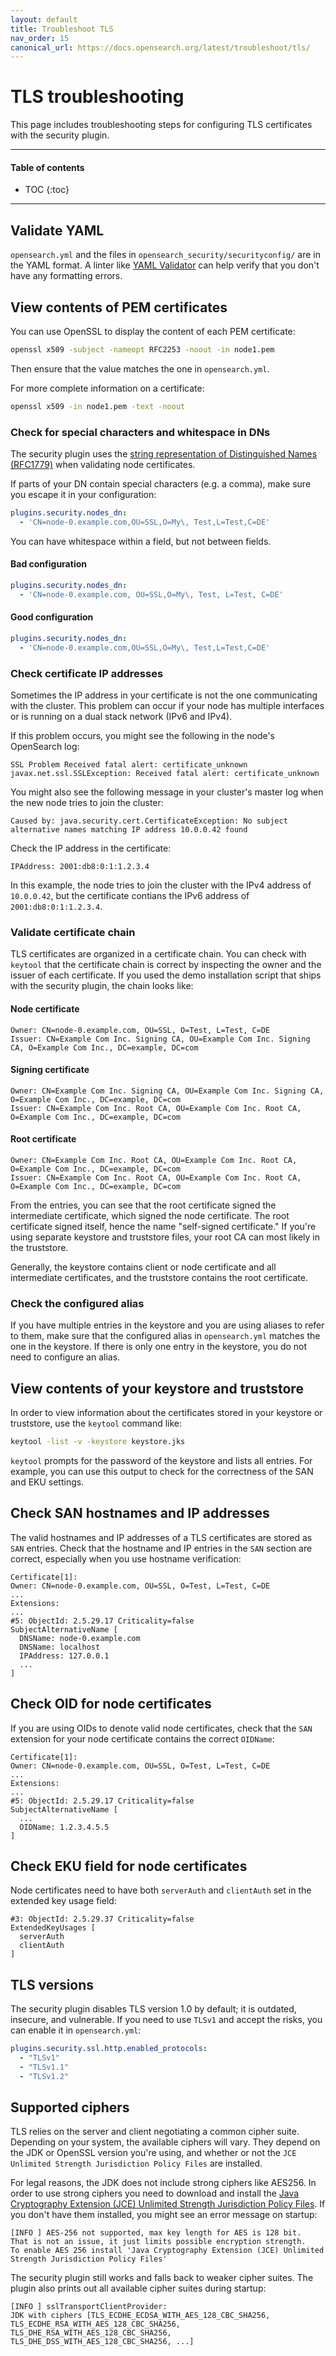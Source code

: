 ```yaml
---
layout: default
title: Troubleshoot TLS
nav_order: 15
canonical_url: https://docs.opensearch.org/latest/troubleshoot/tls/
---
```


# TLS troubleshooting

This page includes troubleshooting steps for configuring TLS certificates with the security plugin.


---

#### Table of contents
- TOC
{:toc}


---


## Validate YAML

`opensearch.yml` and the files in `opensearch_security/securityconfig/` are in the YAML format. A linter like [YAML Validator](https://codebeautify.org/yaml-validator) can help verify that you don't have any formatting errors.


## View contents of PEM certificates

You can use OpenSSL to display the content of each PEM certificate:

```bash
openssl x509 -subject -nameopt RFC2253 -noout -in node1.pem
```

Then ensure that the value matches the one in `opensearch.yml`.

For more complete information on a certificate:

```bash
openssl x509 -in node1.pem -text -noout
```


### Check for special characters and whitespace in DNs

The security plugin uses the [string representation of Distinguished Names (RFC1779)](https://www.ietf.org/rfc/rfc1779.txt) when validating node certificates.

If parts of your DN contain special characters (e.g. a comma), make sure you escape it in your configuration:

```yml
plugins.security.nodes_dn:
  - 'CN=node-0.example.com,OU=SSL,O=My\, Test,L=Test,C=DE'
```

You can have whitespace within a field, but not between fields.

#### Bad configuration

```yml
plugins.security.nodes_dn:
  - 'CN=node-0.example.com, OU=SSL,O=My\, Test, L=Test, C=DE'
```

#### Good configuration

```yml
plugins.security.nodes_dn:
  - 'CN=node-0.example.com,OU=SSL,O=My\, Test,L=Test,C=DE'
```


### Check certificate IP addresses

Sometimes the IP address in your certificate is not the one communicating with the cluster. This problem can occur if your node has multiple interfaces or is running on a dual stack network (IPv6 and IPv4).

If this problem occurs, you might see the following in the node's OpenSearch log:

```
SSL Problem Received fatal alert: certificate_unknown javax.net.ssl.SSLException: Received fatal alert: certificate_unknown
```

You might also see the following message in your cluster's master log when the new node tries to join the cluster:

```
Caused by: java.security.cert.CertificateException: No subject alternative names matching IP address 10.0.0.42 found
```

Check the IP address in the certificate:

```
IPAddress: 2001:db8:0:1:1.2.3.4
```

In this example, the node tries to join the cluster with the IPv4 address of `10.0.0.42`, but the certificate contians the IPv6 address of `2001:db8:0:1:1.2.3.4`.


### Validate certificate chain

TLS certificates are organized in a certificate chain. You can check with `keytool` that the certificate chain is correct by inspecting the owner and the issuer of each certificate. If you used the demo installation script that ships with the security plugin, the chain looks like:

#### Node certificate

```
Owner: CN=node-0.example.com, OU=SSL, O=Test, L=Test, C=DE
Issuer: CN=Example Com Inc. Signing CA, OU=Example Com Inc. Signing CA, O=Example Com Inc., DC=example, DC=com
```

#### Signing certificate

```
Owner: CN=Example Com Inc. Signing CA, OU=Example Com Inc. Signing CA, O=Example Com Inc., DC=example, DC=com
Issuer: CN=Example Com Inc. Root CA, OU=Example Com Inc. Root CA, O=Example Com Inc., DC=example, DC=com
```

#### Root certificate

```
Owner: CN=Example Com Inc. Root CA, OU=Example Com Inc. Root CA, O=Example Com Inc., DC=example, DC=com
Issuer: CN=Example Com Inc. Root CA, OU=Example Com Inc. Root CA, O=Example Com Inc., DC=example, DC=com
```

From the entries, you can see that the root certificate signed the intermediate certificate, which signed the node certificate. The root certificate signed itself, hence the name "self-signed certificate." If you're using separate keystore and truststore files, your root CA can most likely in the truststore.

Generally, the keystore contains client or node certificate and all intermediate certificates, and the truststore contains the root certificate.


### Check the configured alias

If you have multiple entries in the keystore and you are using aliases to refer to them, make sure that the configured alias in `opensearch.yml` matches the one in the keystore. If there is only one entry in the keystore, you do not need to configure an alias.


## View contents of your keystore and truststore

In order to view information about the certificates stored in your keystore or truststore, use the `keytool` command like:

```bash
keytool -list -v -keystore keystore.jks
```

`keytool` prompts for the password of the keystore and lists all entries. For example, you can use this output to check for the correctness of the SAN and EKU settings.


## Check SAN hostnames and IP addresses

The valid hostnames and IP addresses of a TLS certificates are stored as `SAN` entries. Check that the hostname and IP entries in the `SAN` section are correct, especially when you use hostname verification:

```
Certificate[1]:
Owner: CN=node-0.example.com, OU=SSL, O=Test, L=Test, C=DE
...
Extensions:
...
#5: ObjectId: 2.5.29.17 Criticality=false
SubjectAlternativeName [
  DNSName: node-0.example.com
  DNSName: localhost
  IPAddress: 127.0.0.1
  ...
]
```


## Check OID for node certificates

If you are using OIDs to denote valid node certificates, check that the `SAN` extension for your node certificate contains the correct `OIDName`:

```
Certificate[1]:
Owner: CN=node-0.example.com, OU=SSL, O=Test, L=Test, C=DE
...
Extensions:
...
#5: ObjectId: 2.5.29.17 Criticality=false
SubjectAlternativeName [
  ...
  OIDName: 1.2.3.4.5.5
]
```


## Check EKU field for node certificates

Node certificates need to have both `serverAuth` and `clientAuth` set in the extended key usage field:

```
#3: ObjectId: 2.5.29.37 Criticality=false
ExtendedKeyUsages [
  serverAuth
  clientAuth
]
```


## TLS versions

The security plugin disables TLS version 1.0 by default; it is outdated, insecure, and vulnerable. If you need to use `TLSv1` and accept the risks, you can enable it in `opensearch.yml`:

```yml
plugins.security.ssl.http.enabled_protocols:
  - "TLSv1"
  - "TLSv1.1"
  - "TLSv1.2"
```


## Supported ciphers

TLS relies on the server and client negotiating a common cipher suite. Depending on your system, the available ciphers will vary. They depend on the JDK or OpenSSL version you're using, and  whether or not the `JCE Unlimited Strength Jurisdiction Policy Files` are installed.

For legal reasons, the JDK does not include strong ciphers like AES256. In order to use strong ciphers you need to download and install the [Java Cryptography Extension (JCE) Unlimited Strength Jurisdiction Policy Files](https://www.oracle.com/technetwork/java/javase/downloads/jce8-download-2133166.html). If you don't have them installed, you might see an error message on startup:

```
[INFO ] AES-256 not supported, max key length for AES is 128 bit.
That is not an issue, it just limits possible encryption strength.
To enable AES 256 install 'Java Cryptography Extension (JCE) Unlimited Strength Jurisdiction Policy Files'
```

The security plugin still works and falls back to weaker cipher suites. The plugin also prints out all available cipher suites during startup:

```
[INFO ] sslTransportClientProvider:
JDK with ciphers [TLS_ECDHE_ECDSA_WITH_AES_128_CBC_SHA256, TLS_ECDHE_RSA_WITH_AES_128_CBC_SHA256, TLS_DHE_RSA_WITH_AES_128_CBC_SHA256,
TLS_DHE_DSS_WITH_AES_128_CBC_SHA256, ...]
```

